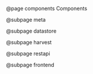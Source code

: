 @page components Components

@subpage meta

@subpage datastore

@subpage harvest

@subpage restapi

@subpage frontend
